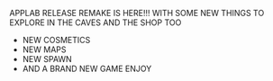 APPLAB RELEASE REMAKE IS HERE!!!
WITH SOME NEW THINGS TO EXPLORE IN THE CAVES AND THE SHOP TOO
- NEW COSMETICS
- NEW MAPS
- NEW SPAWN
- AND A BRAND NEW GAME
 ENJOY
